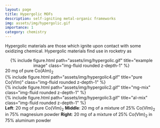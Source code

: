 ```yaml
---
layout: page
title: Hypergolic MOFs
description: self-igniting metal-organic frameworks
img: assets/img/hypergolic.gif
importance: 1
category: chemistry
---
```


Hypergolic materials are those which ignite upon contact with some oxidizing chemical. Hypergolic materials find use in rocketry as 

<center>
<div class="row">
    <div class="col-sm mt-3 mt-md-0">
        {% include figure.html path="assets/img/hypergolic.gif" title="example image" class="img-fluid rounded z-depth-1" %}
    </div>
</div>
</center>

<div class="caption">
    20 mg of pure Co(AIm)<sub>2</sub>
</div>

<div class="row">
    <div class="col-sm mt-3 mt-md-0">
        {% include figure.html path="assets/img/hypergolic4.gif" title="pure Co(VIm)" class="img-fluid rounded z-depth-1" %}
    </div>
    <div class="col-sm mt-3 mt-md-0">
        {% include figure.html path="assets/img/hypergolic2.gif" title="mg-mix" class="img-fluid rounded z-depth-1" %}
    </div>
    <div class="col-sm mt-3 mt-md-0">
        {% include figure.html path="assets/img/hypergolic3.gif" title="al-mix" class="img-fluid rounded z-depth-1" %}
    </div>
</div>

<div class="caption">
    <b>Left</b>: 20 mg of pure Co(VIm)<sub>2</sub> <b>Middle</b>: 20 mg of a mixture of 25% Co(VIm)<sub>2</sub> in 75% magnesium powder <b>Right</b>: 20 mg of a mixture of 25% Co(VIm)<sub>2</sub> in 75% aluminum powder 
</div>

